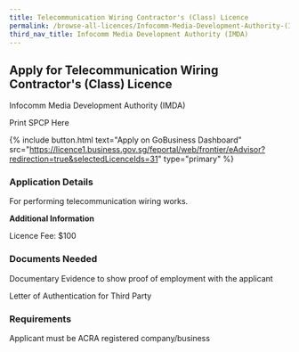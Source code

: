 ```yaml
---
title: Telecommunication Wiring Contractor's (Class) Licence
permalink: /browse-all-licences/Infocomm-Media-Development-Authority-(IMDA)/Telecommunication-Wiring-Contractor's-(Class)-Licence
third_nav_title: Infocomm Media Development Authority (IMDA)
---
```


## Apply for Telecommunication Wiring Contractor's (Class) Licence

Infocomm Media Development Authority (IMDA)

Print SPCP Here


{% include button.html text="Apply on GoBusiness Dashboard" src="https://licence1.business.gov.sg/feportal/web/frontier/eAdvisor?redirection=true&selectedLicenceIds=31" type="primary" %}

### Application Details

<p>For performing telecommunication wiring works.</p>

**Additional Information**

Licence Fee: $100

### Documents Needed

Documentary Evidence to show proof of employment with the applicant

Letter of Authentication for Third Party

### Requirements

Applicant must be ACRA registered company/business

